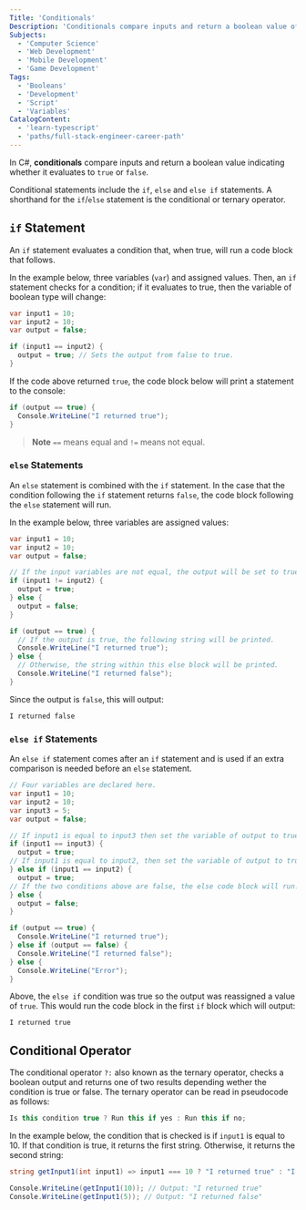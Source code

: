```yaml
---
Title: 'Conditionals'
Description: 'Conditionals compare inputs and return a boolean value of either true or false.'
Subjects:
  - 'Computer Science'
  - 'Web Development'
  - 'Mobile Development'
  - 'Game Development'
Tags:
  - 'Booleans'
  - 'Development'
  - 'Script'
  - 'Variables'
CatalogContent:
  - 'learn-typescript'
  - 'paths/full-stack-engineer-career-path'
---
```


In C#, **conditionals** compare inputs and return a boolean value indicating whether it evaluates to `true` or `false`.

Conditional statements include the `if`, `else` and `else if` statements. A shorthand for the `if`/`else` statement is the conditional or ternary operator.

## `if` Statement

An `if` statement evaluates a condition that, when true, will run a code block that follows.

In the example below, three variables (`var`) and assigned values. Then, an `if` statement checks for a condition; if it evaluates to true, then the variable of boolean type will change:

```cs
var input1 = 10;
var input2 = 10;
var output = false;

if (input1 == input2) {
  output = true; // Sets the output from false to true.
}
```

If the code above returned `true`, the code block below will print a statement to the console:

```cs
if (output == true) {
  Console.WriteLine("I returned true");
}
```

> **Note** `==` means equal and `!=` means not equal.

### `else` Statements

An `else` statement is combined with the `if` statement. In the case that the condition following the `if` statement returns `false`, the code block following the `else` statement will run.

In the example below, three variables are assigned values:

```cs
var input1 = 10;
var input2 = 10;
var output = false;

// If the input variables are not equal, the output will be set to true.
if (input1 != input2) {
  output = true;
} else {
  output = false;
}

if (output == true) {
  // If the output is true, the following string will be printed.
  Console.WriteLine("I returned true");
} else {
  // Otherwise, the string within this else block will be printed.
  Console.WriteLine("I returned false");
}
```

Since the output is `false`, this will output:

```shell
I returned false
```

### `else if` Statements

An `else if` statement comes after an `if` statement and is used if an extra comparison is needed before an `else` statement.

```cs
// Four variables are declared here.
var input1 = 10;
var input2 = 10;
var input3 = 5;
var output = false;

// If input1 is equal to input3 then set the variable of output to true.
if (input1 == input3) {
  output = true;
// If input1 is equal to input2, then set the variable of output to true as well.
} else if (input1 == input2) {
  output = true;
// If the two conditions above are false, the else code block will run.
} else {
  output = false;
}

if (output == true) {
  Console.WriteLine("I returned true");
} else if (output == false) {
  Console.WriteLine("I returned false");
} else {
  Console.WriteLine("Error");
}
```

Above, the `else if` condition was true so the output was reassigned a value of `true`. This would run the code block in the first `if` block which will output:

```shell
I returned true
```

## Conditional Operator

The conditional operator `?:` also known as the ternary operator, checks a boolean output and returns one of two results depending wether the condition is true or false. The ternary operator can be read in pseudocode as follows:

```cs
Is this condition true ? Run this if yes : Run this if no;
```

In the example below, the condition that is checked is if `input1` is equal to 10. If that condition is true, it returns the first string. Otherwise, it returns the second string:

```cs
string getInput1(int input1) => input1 === 10 ? "I returned true" : "I returned false";

Console.WriteLine(getInput1(10)); // Output: "I returned true"
Console.WriteLine(getInput1(5)); // Output: "I returned false"
```
